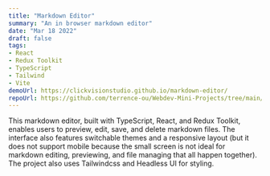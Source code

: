 ```yaml
---
title: "Markdown Editor"
summary: "An in browser markdown editor"
date: "Mar 18 2022"
draft: false
tags:
- React
- Redux Toolkit
- TypeScript
- Tailwind
- Vite
demoUrl: https://clickvisionstudio.github.io/markdown-editor/
repoUrl: https://github.com/terrence-ou/Webdev-Mini-Projects/tree/main/007_markdown_editor
---
```


This markdown editor, built with TypeScript, React, and Redux Toolkit, enables users to preview, edit, save, and delete markdown files. The interface also features switchable themes and a responsive layout (but it does not support mobile because the small screen is not ideal for markdown editing, previewing, and file managing that all happen together). The project also uses Tailwindcss and Headless UI for styling.
